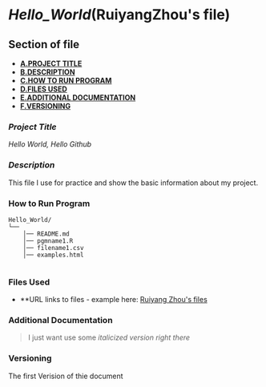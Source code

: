 # *Hello_World*(RuiyangZhou's file)
## **Section of file**
- **[A.PROJECT TITLE](#Project-Title)**
- **[B.DESCRIPTION](#Description)**
- **[C.HOW TO RUN PROGRAM](#How-to-run-program)**
- **[D.FILES USED](#files-used)**
- **[E.ADDITIONAL DOCUMENTATION](#additional-documentation)**
- **[F.VERSIONING](#versioning)**

### *Project Title*
*Hello World, Hello Github* 

### *Description*
This file I use for practice and show the basic information about my project.

### How to Run Program 

```text
Hello_World/
└── 
    │── README.md
    │── pgmname1.R
    │── filename1.csv
    │── examples.html
   
```

### **Files Used**

- **URL links to files - example here:
[Ruiyang Zhou's files](www.linkedin.com/in/rzhou168899221)


### Additional Documentation

>I just want use some *italicized version right there*

### Versioning

The first Verision of thie document
